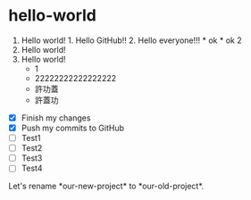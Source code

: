 # hello-world

1. Hello world!
       1. Hello GitHub!!
       2. Hello everyone!!!
         * ok 
         * ok 2
2. Hello world!
3. Hello world!
    * 1
    * 22222222222222222
    * 許功蓋
     * 許蓋功


- [x] Finish my changes
- [x] Push my commits to GitHub
- [ ] Test1
- [ ] Test2
- [ ] Test3
- [ ] Test4

Let's rename \*our-new-project\* to \*our-old-project\*.

